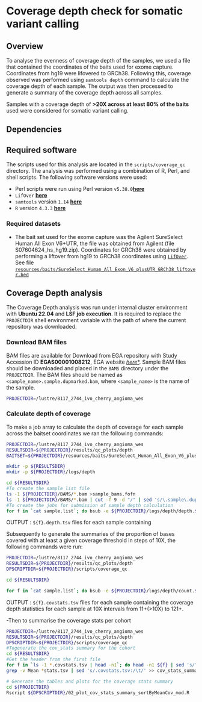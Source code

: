 # Coverage depth check for somatic variant calling	

## Overview

To analyse the evenness of coverage depth of the samples, we used a file that contained the coordinates of the baits used for exome capture. Coordinates from hg19 were lifovered to GRCh38. Following this, coverage observed was performed using `samtools depth` command to calculate the coverage depth of each sample. The output was then processed to generate a summary of the coverage depth across all samples.

Samples with a coverage depth of **>20X across at least 80% of the baits** used were considered for somatic variant calling. 

## Dependencies

## Required software

The scripts used for this analysis are located in the `scripts/coverage_qc` directory. The analysis was performed using a combination of R, Perl, and shell scripts. The following software versions were used:

- Perl scripts were run using Perl version `v5.38.0`[**here**](https://www.perl.org/)
- `LifOver` [**here**](https://genome.ucsc.edu/cgi-bin/hgLiftOver)
- `samtools` version `1.14` [**here**](https://www.htslib.org/)
- `R` version `4.3.3` [**here**](https://www.r-project.org/)

### Required datasets

- The bait set used for the exome capture was the Agilent SureSelect Human All Exon V6+UTR, the file was obtained from Agilent (file S07604624_hs_hg19.zip). Coordinates for GRCh38 were obtained by performing a liftover from hg19 to GRCh38 coordinates using [`LifOver`](https://genome.ucsc.edu/cgi-bin/hgLiftOver). See file [`resources/baits/SureSelect_Human_All_Exon_V6_plusUTR_GRCh38_liftover.bed`](resources/baits/SureSelect_Human_All_Exon_V6_plusUTR_GRCh38_liftover.bed) 

## Coverage Depth analysis

The Coverage Depth analysis was run under internal cluster environment with **Ubuntu 22.04** and **LSF job execution**. It is required to replace the `PROJECTDIR` shell environment variable with the path of where the current repository was downloaded. 

### Download BAM files 

BAM files are available for Download from EGA repository with Study Accession ID **EGAS00001008212**, EGA website [*here**](https://ega-archive.org/). Sample BAM files should be downloaded and placed in the `BAMS` directory under the `PROJECTDIR`. The BAM files should be named as `<sample_name>.sample.dupmarked.bam`, where `<sample_name>` is the name of the sample.

```bash
PROJECTDIR=/lustre/8117_2744_ivo_cherry_angioma_wes

```

### Calculate depth of coverage

To make a job array to calculate the depth of coverage for each sample across the baitset coordinates we ran the following commands:

```bash
PROJECTDIR=/lustre/8117_2744_ivo_cherry_angioma_wes
RESULTSDIR=${PROJECTDIR}/results/qc_plots/depth
BAITSET=${PROJECTDIR}/resources/baits/SureSelect_Human_All_Exon_V6_plusUTR_GRCh38_liftover.bed

mkdir -p ${RESULTSDIR}
mkdir -p ${PROJECTDIR}/logs/depth

cd ${RESULTSDIR}
#To create the sample list file 
ls -1 ${PROJECTDIR}/BAMS/*.bam >sample_bams.fofn
ls -1 ${PROJECTDIR}/BAMS/*.bam | cut -f 9 -d "/" | sed 's/\.sample\.dupmarked\.bam//' >sample.list
#To create the jobs for submission of sample depth calculation
for f in `cat sample.list`; do bsub -e ${PROJECTDIR}/logs/depth/depth.${f}.e -o ${PROJECTDIR}/logs/depth/depth.${f}.o -n 2 -M2000 -R"select[mem>2000] rusage[mem=2000]" "samtools depth -a -b ${BAITSET} -o ${f}.depth.tsv -J -s -@ 2 ${PROJECTDIR}/BAMS/${f}.sample.dupmarked.bam"; done
```
OUTPUT : `${f}.depth.tsv` files for each sample containing 

Subsequently to generate the summaries of the proportion of bases covered with at least a given coverage threshold in steps of 10X, the following commands were run:

```bash
PROJECTDIR=/lustre/8117_2744_ivo_cherry_angioma_wes
RESULTSDIR=${PROJECTDIR}/results/qc_plots/depth
DPSCRIPTDIR=${PROJECTDIR}/scripts/coverage_qc

cd ${RESULTSDIR}

for f in `cat sample.list`; do bsub -e ${PROJECTDIR}/logs/depth/count.${f}.e -o ${PROJECTDIR}/logs/depth/count.${f}.o -M2000 -R"select[mem>2000] rusage[mem=2000]" -q small "${DPSCRIPTDIR}/count_region_coverage.pl ${f}.depth.tsv > ${f}.covstats.tsv"; done
```
OUTPUT : `${f}.covstats.tsv` files for each sample containing the coverage depth statistics for each sample at 10X intervals from 11+(>10X) to 121+.

-Then to summarise the coverage stats per cohort

```bash
PROJECTDIR=/lustre/8117_2744_ivo_cherry_angioma_wes
RESULTSDIR=${PROJECTDIR}/results/qc_plots/depth
DPSCRIPTDIR=${PROJECTDIR}/scripts/coverage_qc
#Togenerate the cov_stats summary for the cohort
cd ${RESULTSDIR}
#Get the header from the first file
for f in `ls -1 *.covstats.tsv | head -n1`; do head -n1 ${f} | sed 's/^11/Sample\t11/' >cov_stats_summary.tsv; done
grep -v Mean *stats.tsv | sed 's/.covstats.tsv:/\t/' >> cov_stats_summary.tsv

# Generate the tables and plots for the coverage stats summary
cd ${PROJECTDIR}
Rscript ${DPSCRIPTDIR}/02_plot_cov_stats_summary_sortByMeanCov_mod.R
```
